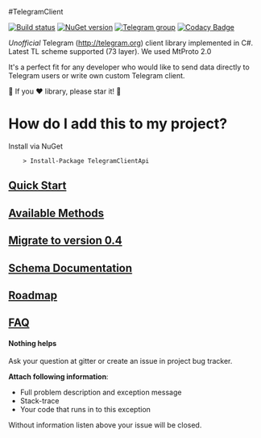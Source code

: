 #TelegramClient

[![Build status](https://ci.appveyor.com/api/projects/status/uia4ljj11m02omj3?svg=true)](https://ci.appveyor.com/project/vik_borisov/telegramclient)
[![NuGet version](https://badge.fury.io/nu/telegramclientapi.svg)](https://badge.fury.io/nu/telegramclientapi)
[![Telegram group](https://img.shields.io/badge/TELEGRAM-GROUP-green.svg)](https://t.me/joinchat/D1EEGBGwdrHcoNbzXALYPg)
[![Codacy Badge](https://api.codacy.com/project/badge/Grade/d3458fb536684c8c82553caaf821888c)](https://www.codacy.com/app/OpenTl/TelegramClient?utm_source=github.com&amp;utm_medium=referral&amp;utm_content=vik-borisov/TelegramClient&amp;utm_campaign=Badge_Grade)

_Unofficial_ Telegram (http://telegram.org) client library implemented in C#. Latest TL scheme supported (73 layer). We used MtProto 2.0

It's a perfect fit for any developer who would like to send data directly to Telegram users or write own custom Telegram client.

:star2: If you :heart: library, please star it! :star2:

# How do I add this to my project?

Install via NuGet

```
	> Install-Package TelegramClientApi
```
## [Quick Start](https://github.com/vik-borisov/TelegramClient/wiki/Quick-Start)

## [Available Methods](https://github.com/vik-borisov/TelegramClient/wiki/Supported-methods)

## [Migrate to version 0.4](https://github.com/vik-borisov/TelegramClient/wiki/Migrate-to-version-0.4)

## [Schema Documentation](https://opentl.github.io/OpenTl.Schema/api/index.html)

## [Roadmap](https://github.com/vik-borisov/TelegramClient/milestones)

## [FAQ](https://github.com/vik-borisov/TelegramClient/wiki/FAQ)

#### Nothing helps
Ask your question at gitter or create an issue in project bug tracker.

**Attach following information**:

* Full problem description and exception message
* Stack-trace
* Your code that runs in to this exception

Without information listen above your issue will be closed. 
